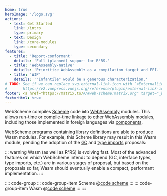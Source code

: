 ```yaml
---
home: true
heroImage: '/logo.svg'
actions:
  - text: Get Started
    link: /intro
    type: primary
  - text: Design
    link: /core-modules
    type: secondary
features:
  - title: 'Report-conformant'
    details: 'Full (planned) support for R⁷RS.'
  - title: 'WebAssembly-native'
    details: 'Prioritize WebAssembly as a compilation target and FFI.'
  - title: 'WIP'
    details: '"Infantile" would be a generous characterization.'
# TODO: See if we can replace svg.external-link-icon with `<ExternalLinkIcon />`
#       https://v2.vuepress.vuejs.org/reference/plugin/external-link-icon.html#components
footer: <a href="https://matrix.to/#/#web-scheme:matrix.org" target="_blank"><svg version="1.1" viewBox="0 0 27.9 32" style="height:1em;position:relative;top:.125em" xmlns="http://www.w3.org/2000/svg" xmlns:cc="http://creativecommons.org/ns#" xmlns:dc="http://purl.org/dc/elements/1.1/" xmlns:rdf="http://www.w3.org/1999/02/22-rdf-syntax-ns#"><g transform="translate(-.095 .005)" fill="var(--c-text)"><path d="m27.1 31.2v-30.5h-2.19v-0.732h3.04v32h-3.04v-0.732z"/><path d="m8.23 10.4v1.54h0.044c0.385-0.564 0.893-1.03 1.49-1.37 0.58-0.323 1.25-0.485 1.99-0.485 0.72 0 1.38 0.14 1.97 0.42 0.595 0.279 1.05 0.771 1.36 1.48 0.338-0.5 0.796-0.941 1.38-1.32 0.58-0.383 1.27-0.574 2.06-0.574 0.602 0 1.16 0.074 1.67 0.22 0.514 0.148 0.954 0.383 1.32 0.707 0.366 0.323 0.653 0.746 0.859 1.27 0.205 0.522 0.308 1.15 0.308 1.89v7.63h-3.13v-6.46c0-0.383-0.015-0.743-0.044-1.08-0.0209-0.307-0.103-0.607-0.242-0.882-0.133-0.251-0.336-0.458-0.584-0.596-0.257-0.146-0.606-0.22-1.05-0.22-0.44 0-0.796 0.085-1.07 0.253-0.272 0.17-0.485 0.39-0.639 0.662-0.159 0.287-0.264 0.602-0.308 0.927-0.052 0.347-0.078 0.697-0.078 1.05v6.35h-3.13v-6.4c0-0.338-7e-3 -0.673-0.021-1-0.0114-0.314-0.0749-0.623-0.188-0.916-0.108-0.277-0.3-0.512-0.55-0.673-0.258-0.168-0.636-0.253-1.14-0.253-0.198 0.0083-0.394 0.042-0.584 0.1-0.258 0.0745-0.498 0.202-0.705 0.374-0.228 0.184-0.422 0.449-0.584 0.794-0.161 0.346-0.242 0.798-0.242 1.36v6.62h-3.13v-11.4z"/><path d="m0.936 0.732v30.5h2.19v0.732h-3.04v-32h3.03v0.732z"/></g></svg> Chat <span><svg class="external-link-icon" xmlns="http://www.w3.org/2000/svg" aria-hidden="true" focusable="false" x="0px" y="0px" viewBox="0 0 100 100" width="15" height="15"><path fill="currentColor" d="M18.8,85.1h56l0,0c2.2,0,4-1.8,4-4v-32h-8v28h-48v-48h28v-8h-32l0,0c-2.2,0-4,1.8-4,4v56C14.8,83.3,16.6,85.1,18.8,85.1z"></path><polygon fill="currentColor" points="45.7,48.7 51.3,54.3 77.2,28.5 77.2,37.2 85.2,37.2 85.2,14.9 62.8,14.9 62.8,22.9 71.5,22.9"></polygon></svg><span class="external-link-icon-sr-only">open in new window</span></span></a> about this.
footerHtml: true
---
```


WebScheme compiles [Scheme] code into [WebAssembly] modules.
This allows run-time or compile-time linkage to other WebAssembly modules,
including those implemented in foreign languages via [components].

WebScheme programs containing library definitions are able to produce Wasm modules.
For example, this Scheme library may result in this Wasm module,
pending the adoption of the [GC] and [type imports] proposals:

::: warning
Wasm (as well as R⁷RS) is evolving fast.
Most of the advanced features on which WebScheme intends to depend
(GC, interface types, type imports, etc.)
are in various stages of proposal,
but based on the proposals so far,
Wasm should eventually enable a compact, performant implementation.
:::

:::: code-group
::: code-group-item Scheme
@[code scheme](examples/front.scm)
:::
::: code-group-item Wasm
@[code scheme](examples/front.wat)
:::
::::

[Scheme]: /r7rs-small.pdf
[WebAssembly]: https://webassembly.org
[components]: https://github.com/WebAssembly/component-model
[GC]: https://github.com/WebAssembly/gc
[type imports]: https://github.com/WebAssembly/proposal-type-imports
